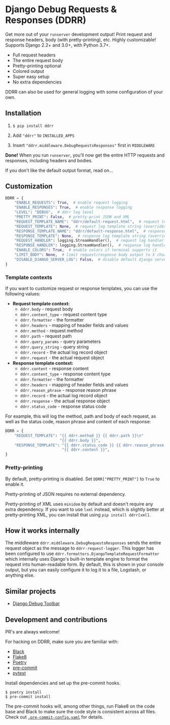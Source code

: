 # Django Debug Requests & Responses (DDRR)

Get more out of your `runserver` development output! Print request and response
headers, body (with pretty-printing), etc.  Highly customizable! Supports
Django 2.2+ and 3.0+, with Python 3.7+.

- Full request headers
- The entire request body
- Pretty-printing optional
- Colored output
- Super easy setup
- No extra dependencies

DDRR can also be used for general logging with some configuration of your own.

## Installation

1. ```console
   $ pip install ddrr
   ```

2. Add `"ddrr"` to `INSTALLED_APPS`

3. Insert `"ddrr.middleware.DebugRequestsResponses"` first in `MIDDLEWARE`

**Done!** When you run `runserver`, you'll now get the entire HTTP requests and
responses, including headers and bodies.

If you don't like the default output format, read on...

## Customization

```python
DDRR = {
    "ENABLE_REQUESTS": True,  # enable request logging
    "ENABLE_RESPONSES": True,  # enable response logging
    "LEVEL": "DEBUG",  # ddrr log level
    "PRETTY_PRINT": False,  # pretty-print JSON and XML
    "REQUEST_TEMPLATE_NAME": "ddrr/default-request.html",  # request log template name
    "REQUEST_TEMPLATE": None,  # request log template string (overrides template name)
    "RESPONSE_TEMPLATE_NAME": "ddrr/default-response.html",  # response log template name
    "RESPONSE_TEMPLATE": None,  # response log template string (overrides template name)
    "REQUEST_HANDLER": logging.StreamHandler(),  # request log handler
    "RESPONSE_HANDLER": logging.StreamHandler(),  # response log handler
    "ENABLE_COLORS": True,  # enable colors if terminal supports it
    "LIMIT_BODY": None,  # limit request/response body output to X chars
    "DISABLE_DJANGO_SERVER_LOG": False,  # disable default django server log
}
```

### Template contexts

If you want to customize request or response templates, you can use the following values:

- **Request template context:**
  - `ddrr.body` - request body
  - `ddrr.content_type` - request content type
  - `ddrr.formatter` - the formatter
  - `ddrr.headers` - mapping of header fields and values
  - `ddrr.method` - request method
  - `ddrr.path` - request path
  - `ddrr.query_params` - query parameters
  - `ddrr.query_string` - query string
  - `ddrr.record` - the actual log record object
  - `ddrr.request` - the actual request object
- **Response template context:**
  - `ddrr.content` - response content
  - `ddrr.content_type` - response content type
  - `ddrr.formatter` - the formatter
  - `ddrr.headers` - mapping of header fields and values
  - `ddrr.reason_phrase` - response reason phrase
  - `ddrr.record` - the actual log record object
  - `ddrr.response` - the actual response object
  - `ddrr.status_code` - response status code

For example, this will log the method, path and body of each request, as well
as the status code, reason phrase and content of each response:

```python
DDRR = {
    "REQUEST_TEMPLATE": "{{ ddrr.method }} {{ ddrr.path }}\n"
                        "{{ ddrr.body }}",
    "RESPONSE_TEMPLATE": "{{ ddrr.status_code }} {{ ddrr.reason_phrase }}\n"
                         "{{ ddrr.content }}",
}
```

### Pretty-printing

By default, pretty-printing is disabled.  Set `DDRR["PRETTY_PRINT"]` to `True`
to enable it.

Pretty-printing of JSON requires no external dependency.

Pretty-printing of XML uses `minidom` by default and doesn't require any extra
dependency. If you want to use `lxml` instead, which is slightly better at
pretty-printing XML, you can install that using `pip install ddrr[xml]`.

## How it works internally

The middleware `ddrr.middleware.DebugRequestsResponses` sends the entire
request object as the message to `ddrr-request-logger`.  This logger has been
configured to use `ddrr.formatters.DjangoTemplateRequestFormatter` which
internally uses Django's built-in template engine to format the request into
human-readable form. By default, this is shown in your console output, but you
can easily configure it to log it to a file, Logstash, or anything else.

## Similar projects

- [Django Debug Toolbar](https://django-debug-toolbar.readthedocs.io)

## Development and contributions

PR's are always welcome!

For hacking on DDRR, make sure you are familiar with:

- [Black](https://github.com/ambv/black)
- [Flake8](http://flake8.pycqa.org/)
- [Poetry](https://poetry.eustace.io/)
- [pre-commit](https://github.com/pre-commit/pre-commit)
- [pytest](https://docs.pytest.org)

Install dependencies and set up the pre-commit hooks.

```
$ poetry install
$ pre-commit install
```

The pre-commit hooks will, among other things, run Flake8 on the code base and
Black to make sure the code style is consistent across all files.  Check out
[`.pre-commit-config.yaml`](.pre-commit-config.yaml) for details.
